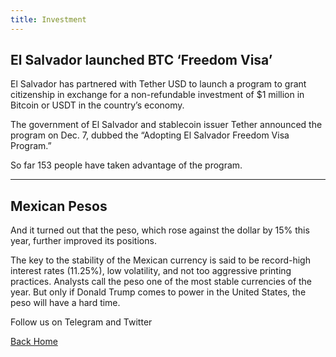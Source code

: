 ```yaml
---
title: Investment
---
```


## El Salvador launched BTC ‘Freedom Visa’

El Salvador has partnered with Tether USD to launch a program to grant citizenship in exchange for a non-refundable investment of $1 million in Bitcoin or USDT in the country’s economy.

The government of El Salvador and stablecoin issuer Tether announced the program on Dec. 7, dubbed the “Adopting El Salvador Freedom Visa Program.”

So far 153 people have taken advantage of the program.

---

Mexican Pesos 
---

And it turned out that the peso, which rose against the dollar by 15% this year, further improved its positions.

The key to the stability of the Mexican currency is said to be record-high interest rates (11.25%), low volatility, and not too aggressive printing practices. Analysts call the peso one of the most stable currencies of the year. But only if Donald Trump comes to power in the United States, the peso will have a hard time. 


Follow us on Telegram and Twitter

[Back Home](index.md)
